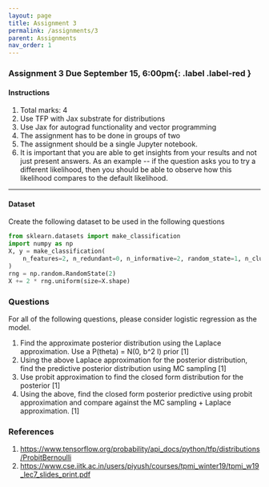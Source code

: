 ```yaml
---
layout: page
title: Assignment 3
permalink: /assignments/3
parent: Assignments
nav_order: 1
---
```


### Assignment 3 **Due September 15, 6:00pm**{: .label .label-red }

#### Instructions
1. Total marks: 4
2. Use TFP with Jax substrate for distributions
3. Use Jax for autograd functionality and vector programming
4. The assignment has to be done in groups of two
5. The assignment should be a single Jupyter notebook. 
6. It is important that you are able to get insights from your results and not just present answers. As an example -- if the question asks you to try a different likelihood, then you should be able to observe how this likelihood compares to the default likelihood. 

----

#### Dataset

Create the following dataset to be used in the following questions

```python
from sklearn.datasets import make_classification
import numpy as np
X, y = make_classification(
    n_features=2, n_redundant=0, n_informative=2, random_state=1, n_clusters_per_class=1
)
rng = np.random.RandomState(2)
X += 2 * rng.uniform(size=X.shape)
```

### Questions
For all of the following questions, please consider logistic regression as the model.

1. Find the approximate posterior distribution using the Laplace approximation. Use a P(theta) = N(0, b^2 I) prior [1]
2. Using the above Laplace approximation for the posterior distribution, find the predictive posterior distribution using MC sampling [1]
3. Use probit approximation to find the closed form distribution for the posterior [1]
4. Using the above, find the closed form posterior predictive using probit approximation and compare against the MC sampling + Laplace approximation. [1]


### References

1. https://www.tensorflow.org/probability/api_docs/python/tfp/distributions/ProbitBernoulli
2. https://www.cse.iitk.ac.in/users/piyush/courses/tpmi_winter19/tpmi_w19_lec7_slides_print.pdf




